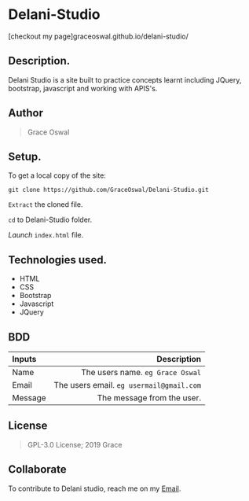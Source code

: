# Delani-Studio

[checkout my page]graceoswal.github.io/delani-studio/

## Description.
Delani Studio is a site built to practice concepts learnt including JQuery, bootstrap, javascript and working with APIS's.

## Author
>Grace Oswal



## Setup.
To get a local copy of the site:

`git clone https://github.com/GraceOswal/Delani-Studio.git`

`Extract` the cloned file.

`cd` to Delani-Studio folder.

*Launch* `index.html` file.

## Technologies used.
* HTML
* CSS
* Bootstrap
* Javascript
* JQuery

## BDD
| Inputs |  Description |
| :---         |          ---: |
| Name   | The users name. `eg Grace Oswal`|
| Email     | The users email. ``eg usermail@gmail.com``   |
| Message    | The message from the user.   |


## License
>GPL-3.0 License; 2019 Grace

## Collaborate
To contribute to Delani studio, reach me on my [Email](graceoswal88@gmail.com).